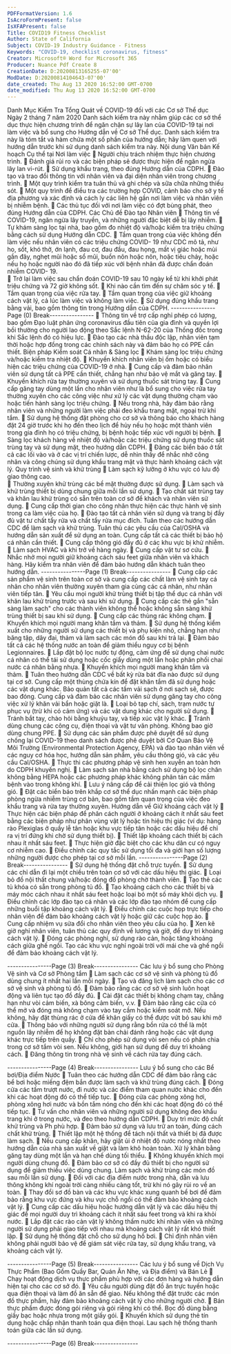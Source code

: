 ```yaml
---
PDFFormatVersion: 1.6
IsAcroFormPresent: false
IsXFAPresent: false
Title: COVID19 Fitness Checklist
Author: State of California
Subject: COVID-19 Industry Guidance - Fitness
Keywords: "COVID-19, checklist coronavirus, fitness"
Creator: Microsoft® Word for Microsoft 365
Producer: Nuance Pdf Create 8
CreationDate: D:20200813165255-07'00'
ModDate: D:20200814104643-07'00'
date_created: Thu Aug 13 2020 16:52:00 GMT-0700
date_modified: Thu Aug 13 2020 16:52:00 GMT-0700
---
```

Danh Mục Kiểm Tra Tổng Quát về COVID-19 
đối với các Cơ sở Thể dục  
Ngày 2 tháng 7 năm 2020 
Danh sách kiểm tra này nhằm giúp các cơ sở thể dục thực hiện chương trình để ngăn chặn sự lây lan 
của COVID-19 tại nơi làm việc và bổ sung cho Hướng dẫn về Cơ sở Thể dục. Danh sách kiểm tra này là 
tóm tắt và hàm chứa một số phần của hướng dẫn; hãy làm quen với hướng dẫn trước khi sử dụng danh 
sách kiểm tra này. 
Nội dung Văn bản Kế hoạch Cụ thể tại Nơi làm 
việc 
 Người chịu trách nhiệm thực hiện chương trình. 
 Đánh giá rủi ro và các biện pháp sẽ được thực hiện để ngăn ngừa lây lan vi-rút. 
 Sử dụng khẩu trang, theo đúng Hướng dẫn của CDPH. 
 Đào tạo và trao đổi thông tin với nhân viên và đại diện nhân viên trong chương trình. 
 Một quy trình kiểm tra tuân thủ và ghi chép và sữa chữa những thiếu sót. 
 Một quy trình để điều tra các trường hợp COVID, cảnh báo cho sở y tế địa phương và 
xác định và cách ly các liên hệ gần nơi làm việc và nhân viên bị nhiễm bệnh. 
 Các thủ tục đối với nơi làm việc có đợt bùng phát, theo đúng Hướng dẫn của CDPH. 
Các Chủ đề Đào tạo Nhân viên 
 Thông tin về COVID-19, ngăn ngừa lây truyền, và những người đặc biệt dễ bị lây nhiễm. 
 Tự khám sàng lọc tại nhà, bao gồm đo nhiệt độ và/hoặc kiểm tra triệu chứng bằng cách 
sử dụng Hướng dẫn CDC. 
 Tầm quan trọng của việc không đến làm việc nếu nhân viên có các triệu chứng COVID-
19 như CDC mô tả, như ho, sốt, khó thở, ớn lạnh, đau cơ, đau đầu, đau họng, mất vị 
giác hoặc mùi gần đây, nghẹt mũi hoặc sổ mũi, buồn nôn hoặc nôn, hoặc tiêu chảy, hoặc 
nếu họ hoặc người nào đó đã tiếp xúc với bệnh nhân đã được chẩn đoán nhiễm COVID-
19.  
 Trở lại làm việc sau chẩn đoán COVID-19 sau 10 ngày kể từ khi khởi phát triệu chứng và 
72 giờ không sốt. 
 Khi nào cần tìm đến sự chăm sóc y tế. 
 Tầm quan trọng của việc rửa tay. 
 Tầm quan trọng của việc giữ khoảng cách vật lý, cả lúc làm việc và không làm việc. 
 Sử dụng đúng khẩu trang bằng vải, bao gồm thông tin trong Hướng dẫn của CDPH. 
----------------Page (0) Break----------------
 Thông tin về trợ cấp nghỉ phép có lương, bao gồm Đạo luật phản ứng coronavirus đầu 
tiên của gia đình và quyền lợi bồi thường cho người lao động theo Sắc lệnh N-62-20 của 
Thống đốc trong khi Sắc lệnh đó có hiệu lực. 
 Đào tạo các nhà thầu độc lập, nhân viên tạm thời hoặc hợp đồng trong các chính sách 
này và đảm bảo họ có PPE cần thiết. 
Biện pháp Kiểm soát Cá nhân & Sàng lọc 
 Khám sàng lọc triệu chứng và/hoặc kiểm tra nhiệt độ. 
 Khuyến khích nhân viên bị ốm hoặc có biểu hiện các triệu chứng của COVID-19 ở nhà. 
 Cung cấp và đảm bảo nhân viên sử dụng tất cả PPE cần thiết, chẳng hạn như bảo vệ 
mắt và găng tay. 
 Khuyến khích rửa tay thường xuyên và sử dụng thuốc sát trùng tay. 
 Cung cấp găng tay dùng một lần cho nhân viên như là bổ sung cho việc rửa tay thường 
xuyên cho các công việc như xử lý các vật dụng thường chạm vào hoặc tiến hành sàng 
lọc triệu chứng. 
 Nếu trong nhà, hãy đảm bảo rằng nhân viên và những người làm việc phải đeo khẩu 
trang mặt, ngoại trừ khi tắm. 
 Sử dụng hệ thống đặt phòng cho cơ sở và thông báo cho khách hàng đặt 24 giờ trước 
khi họ đến theo lịch để hủy nếu họ hoặc một thành viên trong gia đình họ có triệu chứng, 
bị bệnh hoặc tiếp xúc với người bị bệnh. 
 Sàng lọc khách hàng về nhiệt độ và/hoặc các triệu chứng sử dụng thuốc sát trùng tay và 
sử dụng mặt, theo hướng dẫn CDPH. 
 Đăng các biển báo ở tất cả các lối vào và ở các vị trí chiến lược, dễ nhìn thấy để nhắc 
nhở công nhân và công chúng sử dụng khẩu trang mặt và thực hành khoảng cách vật lý. 
Quy trình vệ sinh và khử trùng 
 Làm sạch kỹ lưỡng ở khu vực có lưu độ giao thông cao.  
 Thường xuyên khử trùng các bề mặt thường được sử dụng. 
 Làm sạch và khử trùng thiết bị dùng chung giữa mỗi lần sử dụng. 
 Tạo chất sát trùng tay và khăn lau khử trùng có sẵn trên toàn cơ sở để khách và nhân 
viên sử dụng. 
 Cung cấp thời gian cho công nhân thực hiện các thực hành vệ sinh trong ca làm việc của 
họ. 
 Đào tạo tất cả nhân viên sử dụng và trang bị đầy đủ vật tư chất tẩy rửa và chất tẩy rửa 
mục đích. Tuân theo các hướng dẫn CDC để làm sạch và khử trùng. Tuân thủ các yêu 
cầu của Cal/OSHA và hướng dẫn sản xuất để sử dụng an toàn. Cung cấp tất cả các thiết 
bị bảo hộ cá nhân cần thiết. 
 Cung cấp thông gió đầy đủ ở các khu vực bị khử nhiễm. 
 Làm sạch HVAC và khi trở về hàng ngày. 
 Cung cấp vật tư sơ cứu. 
 Nhắc nhở mọi người giữ khoảng cách sáu feet giữa nhân viên và khách hàng. Hãy kiểm 
tra nhân viên để đảm bảo hướng dẫn khách tuân theo hướng dẫn. 
----------------Page (1) Break----------------
 Cung cấp các sản phẩm vệ sinh trên toàn cơ sở và cung cấp các chất làm vệ sinh tay cá 
nhân cho nhân viên thường xuyên tham gia cùng các cá nhân, như nhân viên tiếp tân. 
 Yêu cầu mọi người khử trùng thiết bị tập thể dục cá nhân với khăn lau khử trùng trước và 
sau khi sử dụng. 
 Cung cấp các thẻ gắn "sẵn sàng làm sạch" cho các thành viên không thể hoặc không sẵn 
sàng khử trùng thiết bị sau khi sử dụng. 
  Cung cấp các thùng rác không chạm. 
 Khuyến khích mọi người mang khăn tắm và thảm. 
 Sử dụng hệ thống kiểm xuất cho những người sử dụng các thiết bị và phụ kiện nhỏ, 
chẳng hạn như băng tập, dây đai, thảm và làm sạch các món đồ sau khi trả lại. 
 Đảm bảo tất cả các hệ thống nước an toàn để giảm thiểu nguy cơ bị bệnh Legionnaires. 
 Lắp đặt bộ lọc nước tự động, cảm ứng để sử dụng chai nước cá nhân có thể tái sử dụng 
hoặc cốc giấy dùng một lần hoặc phân phối chai nước cá nhân bằng nhựa. 
 Khuyến khích mọi người mang khăn tắm và thảm. 
 Tuân theo hướng dẫn CDC về bất kỳ rửa bát đĩa nào được sử dụng tại cơ sở. Cung cấp 
một thùng chứa kín để đặt khăn tắm đã sử dụng hoặc các vật dụng khác. Bảo quản tất 
cả các tấm vải sạch ở nơi sạch sẽ, được bao đóng. Cung cấp và đảm bảo các nhân viên 
sử dụng găng tay cho công việc xử lý khăn vải bẩn hoặc giặt là. 
 Loại bỏ tạp chí, sách, trạm nước tự phục vụ (trừ khi có cảm ứng) và các vật dung khác 
cho người sử dụng. 
 Tránh bắt tay, chào hỏi bằng khuỷu tay, và tiếp xúc vật lý khác. 
 Tránh dùng chung các công cụ, điện thoại và vật tư văn phòng. Không bao giờ dùng 
chung PPE. 
 Sử dụng các sản phẩm được phê duyệt để sử dụng chống lại COVID-19 theo danh sách 
được phê duyệt bởi Cơ Quan Bảo Vệ Môi Trường (Environmental Protection Agency, 
EPA) và đào tạo nhân viên về các nguy cơ hóa học, hướng dẫn sản phẩm, yêu cầu 
thông gió, và các yêu cầu Cal/OSHA. 
 Thực thi các phương pháp vệ sinh hen xuyễn an toàn hơn do CDPH khuyến nghị. 
 Làm sạch sàn nhà bằng cách sử dụng bộ lọc chân không bằng HEPA hoặc các phương 
pháp khác không phân tán các mầm bệnh vào trong không khí. 
 Lưu ý nâng cấp để cải thiện lọc gió và thông gió. 
 Đặt các biển báo trên khắp cơ sở thể dục nhấn mạnh các biện pháp phòng ngừa nhiễm 
trùng cơ bản, bao gồm tầm quan trọng của việc đeo khẩu trang và rửa tay thường xuyên. 
Hướng dẫn về Giữ khoảng cách vật lý 
 Thực hiện các biện pháp để phân cách người ở khoảng cách ít nhất sáu feet bằng các 
biện pháp như phân vùng vật lý hoặc tín hiệu thị giác (ví dụ: hàng rào Plexiglas ở quầy lễ 
tân hoặc khu vực tiếp tân hoặc các dấu hiệu để chỉ ra vị trí đứng khi chờ sử dụng thiết 
bị). 
 Thiết lập khoảng cách thiết bị cách nhau ít nhất sáu feet. 
 Thực hiện giờ đặc biệt cho các khu dân cư có nguy cơ nhiễm cao. 
 Điều chỉnh các quy tắc sử dụng tối đa và giới hạn số lượng những người được cho phép 
tại cơ sở mỗi lần. 
----------------Page (2) Break----------------
 Sử dụng hệ thống đặt chỗ trực tuyến. 
 Sử dụng các chỉ dẫn đi lại một chiều trên toàn cơ sở với các dấu hiệu thị giác. 
 Loại bỏ đồ nội thất chung và/hoặc đóng đồ phòng chờ thành viên. 
 Tạo thẻ các tủ khóa có sẵn trong phòng tủ đồ. 
 Tạo khoảng cách cho các thiết bị và máy móc cách nhau ít nhất sáu feet hoặc loại bỏ 
một số máy khỏi dịch vụ. 
 Điều chỉnh các lớp đào tạo cá nhân và các lớp đào tạo nhóm để cung cấp những buổi 
tập khoảng cách vật lý. 
 Điều chỉnh các cuộc họp trực tiếp cho nhân viên để đảm bảo khoảng cách vật lý hoặc giữ 
các cuộc họp ảo. 
 Cung cấp nhiệm vụ sửa đổi cho nhân viên theo yêu cầu của họ. 
 Xen kẽ giờ nghỉ nhân viên, tuân thủ các quy định về lương và giờ, để duy trì khoảng cách 
vật lý. 
 Đóng các phòng nghỉ, sử dụng rào cản, hoặc tăng khoảng cách giữa ghế ngồi. Tạo các 
khu vực nghỉ ngoài trời với mái che và ghế ngồi để đảm bảo khoảng cách vật lý. 
  
----------------Page (3) Break----------------
Các lưu ý bổ sung cho Phòng Vệ sinh và Cơ sở 
Phòng tắm 
 Làm sạch các cơ sở vệ sinh và phòng tủ đồ dùng chung ít nhất hai lần mỗi ngày. 
 Tạo và đăng lịch làm sạch cho các cơ sở vệ sinh và phòng tủ đồ. 
 Đảm bảo rằng các cơ sở vệ sinh luôn hoạt động và liên tục tạo đồ đầy đủ. 
 Cài đặt các thiết bị không chạm tay, chẳng hạn như vòi cảm biến, xà bông cảm biến, v.v. 
 Đảm bảo rằng các cửa có thể mở và đóng mà không chạm vào tay cầm hoặc kiểm soát 
mở. Nếu không, hãy đặt thùng rác ở cửa để khăn giấy có thể được vứt bỏ sau khi mở 
cửa. 
 Thông báo với những người sử dụng rằng bồn rửa có thể là một nguồn lây nhiễm để họ 
không đặt bàn chải đánh răng hoặc các vật dụng khác trực tiếp trên quầy. 
 Chỉ cho phép sử dụng vòi sen nếu có phân chia trong cơ sở tắm vòi sen. Nếu không, giới 
hạn sử dụng để duy trì khoảng cách. 
 Đăng thông tin trong nhà vệ sinh về cách rửa tay đúng cách. 
  
----------------Page (4) Break----------------
Lưu ý bổ sung cho các Bể bơi/Địa điểm Nước 
 Tuân theo các hướng dẫn CDC để đảm bảo rằng các bể bơi hoặc miếng đệm bắn được 
làm sạch và khử trùng đúng cách. 
 Đóng cửa các tấm trượt nước, đi nước và các điểm tham quan nước khác cho đến khi 
các hoạt động đó có thể tiếp tục. 
 Đóng cửa các phòng xông hơi, phòng xông hơi nước và bồn tắm nóng cho đến khi các 
hoạt động đó có thể tiếp tục. 
 Tư vấn cho nhân viên và những người sử dụng không đeo khẩu trang khi ở trong nước, 
và đeo theo hướng dẫn CDPH. 
 Duy trì mức độ chất khử trùng và Ph phù hợp. 
 Đảm bảo sử dụng và lưu trữ an toàn, đúng cách chất khử trùng. 
 Thiết lập một hệ thống để tách nội thất và thiết bị đã được làm sạch. 
 Nếu cung cấp khăn, hãy giặt ủi ở nhiệt độ nước nóng nhất theo hướng dẫn của nhà sản 
xuất về giặt và làm khô hoàn toàn. Xử lý khăn bằng găng tay dùng một lần và hạn chế 
dùng tối thiểu. 
 Không khuyến khích mọi người dùng chung đồ. 
 Đảm bảo cơ sở có đầy đủ thiết bị cho người sử dụng để giảm thiểu việc dùng chung. 
Làm sạch và khử trùng các món đồ sau mỗi lần sử dụng. 
 Đối với các địa điểm nước trong nhà, dẫn và lưu thông không khí ngoài trời càng nhiều 
càng tốt, trừ khi nó gây rủi ro về an toàn. 
 Thay đổi sơ đồ bàn và các khu vực khác xung quanh bể bơi để đảm bảo rằng khu vực 
đứng và khu vực chỗ ngồi có thể đảm bảo khoảng cách vật lý. 
 Cung cấp các dấu hiệu hoặc hướng dẫn vật lý và các dấu hiệu thị giác để mọi người duy 
trì khoảng cách ít nhất sáu feet trong và khi ra khỏi nước. 
 Lắp đặt các rào cản vật lý không thấm nước khi nhân viên và những người sử dụng phải 
giao tiếp với nhau mà khoảng cách vật lý rất khó thiết lập. 
 Sử dụng hệ thống đặt chỗ cho sử dụng hồ bơi. 
 Chỉ định nhân viên không phải người bảo vệ để giám sát việc rửa tay, sử dụng khẩu 
trang, và khoảng cách vật lý. 
  
----------------Page (5) Break----------------
Các lưu ý bổ sung về Dịch Vụ Thực Phẩm (Bao 
Gồm Quầy Bar, Quán Ăn Nhẹ, và Địa điểm) và 
Bán Lẻ 
 Chạy hoạt động dịch vụ thực phẩm phù hợp với các đơn hàng và hướng dẫn hiện tại cho 
các cơ sở đó. 
 Yêu cầu người dùng đặt đồ ăn trực tuyến hoặc qua điện thoại và làm đồ ăn sẵn để giao. 
Nếu không thể đặt trước các món đồ thực phẩm, hãy đảm bảo khoảng cách vật lý cho 
những người chờ. 
 Bán thực phẩm được đóng gói riêng và gói riêng khi có thể. Bọc đồ dùng bằng giấy bạc 
hoặc nhựa trong một giấy gói. 
 Khuyến khích sử dụng thẻ tín dụng hoặc chấp nhận thanh toán qua điện thoại. Lau sạch 
hệ thống thanh toán giữa các lần sử dụng. 
 
 
----------------Page (6) Break----------------
